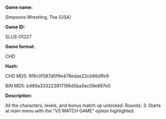 **Game name:**

Simpsons Wrestling, The (USA)

**Game ID:**

SLUS-01227

**Game format:**

CHD

**Hash:**

CHD MD5: 9f9c0f587d0f9e478edae22cb66dffe9

BIN MD5: b489a333223817199d5ba9ac09e697e0

**Description:**

All the characters, levels, and bonus match up unlocked. Rounds: 3. Starts at main menu with the "VS MATCH GAME" option highlighted.